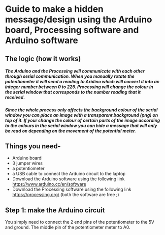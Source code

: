 # Guide to make a hidden message/design using the Arduino board, Processing software and Arduino software 

## The logic (how it works) 
##### The Arduino and the Processing will communicate with each other through serial communication. When you manually rotate the potentiometer it will send a reading to Aridino which will convert it into an integer number between 0 to 225. Processing will change the colour in the serial window that corresponds to the number reading that it received. 
##### Since the whole process only affects the background colour of the serial window you can place an image with a transparent background (png) on top of it. If your change the colour of certain parts of the image according to the colours in the serial window you can hide a message that will only be read on depending on the movement of the potential meter.  

## Things you need-
* Arduino board
* 3 jumper wires
* a potentiometer 
* a USB cable to connect the Arduino circuit to the laptop
* Download the Arduino software using the following link https://www.arduino.cc/en/software
* Download the Processing software using the following link  https://processing.org/
(both the software are free ;)

## Step 1: make the Arduino circuit 
You simply need to connect the 2 end pins of the potentiometer to the 5V and ground. The middle pin of the potentiometer meter to A0. 
